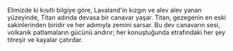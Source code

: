 Elimizde ki kısıtlı bilgiye göre, Lavaland'in kızgın ve alev alev yanan yüzeyinde, Titan adında devasa bir canavar yaşar. Titan, gezegenin en eski sakinlerinden biridir ve her adımıyla zemini sarsar.
Bu dev canavarın sesi, volkanik patlamaların gücünü andırır; her konuştuğunda etrafındaki her şey titreşir ve kayalar çatırdar. 
